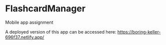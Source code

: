 # FlashcardManager
Mobile app assignment

A deployed version of this app can be accessed here: https://boring-keller-696f37.netlify.app/
